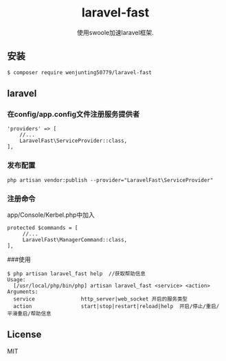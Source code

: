 <h1 align="center"> laravel-fast </h1>
<p align="center"> 使用swoole加速laravel框架.</p>

## 安装

```shell
$ composer require wenjunting50779/laravel-fast
```

## laravel
### 在config/app.config文件注册服务提供者
```$xslt
'providers' => [
    //...
    LaravelFast\ServiceProvider::class,
],
```

### 发布配置
```$xslt
php artisan vendor:publish --provider="LaravelFast\ServiceProvider"
```

### 注册命令
app/Console/Kerbel.php中加入
```$xslt
protected $commands = [
     //...
     LaravelFast\ManagerCommand::class,
],
```

###使用
```shell
$ php artisan laravel_fast help  //获取帮助信息
Usage: 
  [/usr/local/php/bin/php] artisan laravel_fast <service> <action>
Arguments:
  service               http_server|web_socket 开启的服务类型  
  action                start|stop|restart|reload|help  开启/停止/重启/平滑重启/帮助信息
```

## License

MIT
